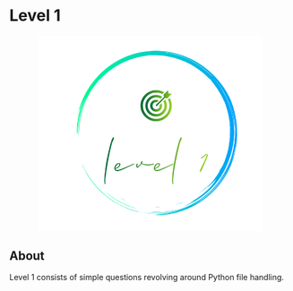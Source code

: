 # Level 1

<p align="center">
    <img src="..\..\assets\Level1Logo.png" alt="Level 1 Logo" width="400px">
</p>

## About

Level 1 consists of simple questions revolving around Python file handling.